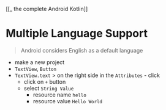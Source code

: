 [[_ the complete Android Kotlin]]

# Multiple Language Support

> 
> Android considers English as a default language
> 

- make a new project
- `TextView`, `Button`
- `TextView.text` > on the right side in the `Attributes` - click
	- click on `+` button
	- select `String Value`
		- resource name `hello`
		- resource value `Hello World`














